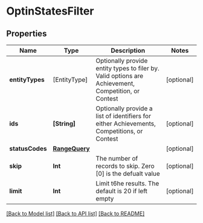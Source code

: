 # OptinStatesFilter

## Properties
Name | Type | Description | Notes
------------ | ------------- | ------------- | -------------
**entityTypes** | [EntityType] | Optionally provide entity types to filer by. Valid options are Achievement, Competition, or Contest | [optional] 
**ids** | **[String]** | Optionally provide a list of identifiers for either Achievements, Competitions, or Contest | [optional] 
**statusCodes** | [**RangeQuery**](RangeQuery.md) |  | [optional] 
**skip** | **Int** | The number of records to skip. Zero [0] is the defualt value | [optional] 
**limit** | **Int** | Limit t6he results. The default is 20 if left empty | [optional] 

[[Back to Model list]](../README.md#documentation-for-models) [[Back to API list]](../README.md#documentation-for-api-endpoints) [[Back to README]](../README.md)


